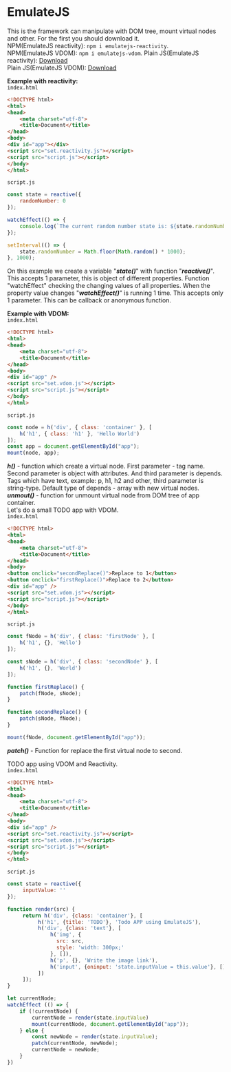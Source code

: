 # EmulateJS

This is the framework can manipulate with DOM tree, mount virtual nodes and other.
For the first you should download it.<br> NPM(EmulateJS reactivity): `npm i emulatejs-reactivity`.<br>
NPM(EmulateJS VDOM): `npm i emulatejs-vdom`.
Plain JS(EmulateJS reactivity): <a href="#" download="https://sazix.7m.pl/emulatejs/set.reactivity.js">Download</a><br>
Plain JS(EmulateJS VDOM): <a href="#" download="https://sazix.7m.pl/emulatejs/set.vdom.js">Download</a>

**Example with reactivity:**<br>
`index.html`
```html
<!DOCTYPE html>
<html>
<head>
    <meta charset="utf-8">
    <title>Document</title>
</head>
<body>
<div id="app"></div>
<script src="set.reactivity.js"></script>
<script src="script.js"></script>
</body>
</html>
```
`script.js`
```js
const state = reactive({
    randomNumber: 0
});

watchEffect(() => {
    console.log(`The current random number state is: ${state.randomNumber}`);
});

setInterval(() => {
    state.randomNumber = Math.floor(Math.random() * 1000);
}, 1000);
```
On this example we create a variable "***state()***" with function "***reactive()***".
This accepts 1 parameter, this is object of different properties. Function "watchEffect" checking the changing values of all properties.
When the property value changes "***watchEffect()***" is running 1 time. This accepts only 1 parameter.
This can be callback or anonymous function.

**Example with VDOM:**<br>
`index.html`
```html
<!DOCTYPE html>
<html>
<head>
    <meta charset="utf-8">
    <title>Document</title>
</head>
<body>
<div id="app" />
<script src="set.vdom.js"></script>
<script src="script.js"></script>
</body>
</html>
```
`script.js`
```js
const node = h('div', { class: 'container' }, [
    h('h1', { class: 'h1' }, 'Hello World')
]);
const app = document.getElementById("app");
mount(node, app);
```
***h()*** - function which create a virtual node. First parameter - tag name.
Second parameter is object with attributes.
And third parameter is depends. Tags which have text, example: p, h1, h2 and other, third parameter is string-type. Default type of depends - array with new virtual nodes.<br>
***unmout()*** - function for unmount virtual node from DOM tree of app container.
<br>
Let's do a small TODO app with VDOM.<br>
`index.html`
```html
<!DOCTYPE html>
<html>
<head>
    <meta charset="utf-8">
    <title>Document</title>
</head>
<body>
<button onclick="secondReplace()">Replace to 1</button>
<button onclick="firstReplace()">Replace to 2</button>
<div id="app" />
<script src="set.vdom.js"></script>
<script src="script.js"></script>
</body>
</html>
```
`script.js`
```js
const fNode = h('div', { class: 'firstNode' }, [
    h('h1', {}, 'Hello')
]);

const sNode = h('div', { class: 'secondNode' }, [
    h('h1', {}, 'World')
]);

function firstReplace() {
    patch(fNode, sNode);
}

function secondReplace() {
    patch(sNode, fNode);
}

mount(fNode, document.getElementById("app"));
```

***patch()*** - Function for replace the first virtual node to second.

TODO app using VDOM and Reactivity.
<br>
`index.html`
```html
<!DOCTYPE html>
<html>
<head>
    <meta charset="utf-8">
    <title>Document</title>
</head>
<body>
<div id="app" />
<script src="set.reactivity.js"></script>
<script src="set.vdom.js"></script>
<script src="script.js"></script>
</body>
</html>
```
`script.js`
```js
const state = reactive({
     inputValue: ''
});

function render(src) {
     return h('div', {class: 'container'}, [
          h('h1', {title: 'TODO'}, 'Todo APP using EmulateJS'),
          h('div', {class: 'text'}, [
              h('img', {
                src: src,
                style: 'width: 300px;'
              }, []),
              h('p', {}, 'Write the image link'),
              h('input', {oninput: 'state.inputValue = this.value'}, [])
          ])
     ]);
}

let currentNode;
watchEffect (() => {
    if (!currentNode) {
        currentNode = render(state.inputValue)
        mount(currentNode, document.getElementById("app"));
    } else {
        const newNode = render(state.inputValue);
        patch(currentNode, newNode);
        currentNode = newNode;
    }
})
```

